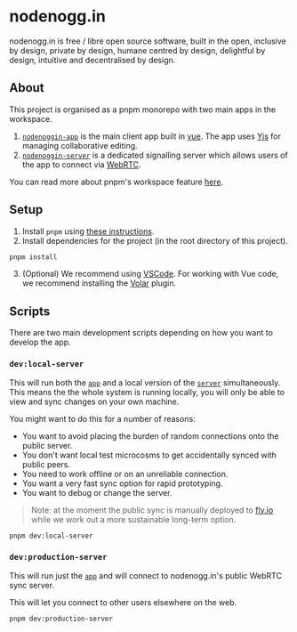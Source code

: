 # nodenogg.in

nodenogg.in is free / libre open source software, built in the open, inclusive by design, private by design, humane centred by design, delightful by design, intuitive and decentralised by design.

## About

This project is organised as a pnpm monorepo with two main apps in the workspace.

1. [`nodenoggin-app`](./app) is the main client app built in [vue](https://vuejs.org/). The app uses [Yjs](https://yjs.dev/) for managing collaborative editing.
2. [`nodenoggin-server`](./server) is a dedicated signalling server which allows users of the app to connect via [WebRTC](https://webrtc.org/).

You can read more about pnpm's workspace feature [here](https://pnpm.io/workspaces).

## Setup

1. Install `pnpm` using [these instructions](https://pnpm.io/installation).
2. Install dependencies for the project (in the root directory of this project).

```bash
pnpm install
```

3. (Optional) We recommend using [VSCode](https://code.visualstudio.com/). For working with Vue code, we recommend installing the [Volar](https://marketplace.visualstudio.com/items?itemName=Vue.volar) plugin.

## Scripts

There are two main development scripts depending on how you want to develop the app.

### `dev:local-server`

This will run both the [`app`](./app/) and a local version of the [`server`](./server/) simultaneously. This means the the whole system is running locally, you will only be able to view and sync changes on your own machine.

You might want to do this for a number of reasons:
  - You want to avoid placing the burden of random connections onto the public server.
  - You don't want local test microcosms to get accidentally synced with public peers.
  - You need to work offline or on an unreliable connection.
  - You want a very fast sync option for rapid prototyping.
  - You want to debug or change the server.

> Note: at the moment the public sync is manually deployed to [fly.io](https://fly.io/) while we work out a more sustainable long-term option.

```bash
pnpm dev:local-server
```

### `dev:production-server`

This will run just the [`app`](./app/) and will connect to nodenogg.in's public WebRTC sync server.

This will let you connect to other users elsewhere on the web.

```
pnpm dev:production-server
```
